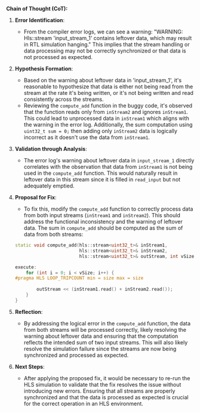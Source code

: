 **Chain of Thought (CoT):**

1. **Error Identification**:
   - From the compiler error logs, we can see a warning: "WARNING: Hls::stream 'input_stream_1' contains leftover data, which may result in RTL simulation hanging." This implies that the stream handling or data processing may not be correctly synchronized or that data is not processed as expected.

2. **Hypothesis Formation**:
   - Based on the warning about leftover data in 'input_stream_1', it's reasonable to hypothesize that data is either not being read from the stream at the rate it's being written, or it's not being written and read consistently across the streams.
   - Reviewing the `compute_add` function in the buggy code, it's observed that the function reads only from `inStream2` and ignores `inStream1`. This could lead to unprocessed data in `inStream1` which aligns with the warning in the error log. Additionally, the sum computation using `uint32_t sum = 0;` then adding only `inStream2` data is logically incorrect as it doesn't use the data from `inStream1`.

3. **Validation through Analysis**:
   - The error log's warning about leftover data in `input_stream_1` directly correlates with the observation that data from `inStream1` is not being used in the `compute_add` function. This would naturally result in leftover data in this stream since it is filled in `read_input` but not adequately emptied.

4. **Proposal for Fix**:
   - To fix this, modify the `compute_add` function to correctly process data from both input streams (`inStream1` and `inStream2`). This should address the functional inconsistency and the warning of leftover data. The sum in `compute_add` should be computed as the sum of data from both streams:
   ```cpp
   static void compute_add(hls::stream<uint32_t>& inStream1,
                           hls::stream<uint32_t>& inStream2,
                           hls::stream<uint32_t>& outStream, int vSize) {

   execute:
       for (int i = 0; i < vSize; i++) {
   #pragma HLS LOOP_TRIPCOUNT min = size max = size
           
           outStream << (inStream1.read() + inStream2.read());
       }
   }
   ```

5. **Reflection**:
   - By addressing the logical error in the `compute_add` function, the data from both streams will be processed correctly, likely resolving the warning about leftover data and ensuring that the computation reflects the intended sum of two input streams. This will also likely resolve the simulation failure since the streams are now being synchronized and processed as expected. 

6. **Next Steps**:
   - After applying the proposed fix, it would be necessary to re-run the HLS simulation to validate that the fix resolves the issue without introducing new errors. Ensuring that all streams are properly synchronized and that the data is processed as expected is crucial for the correct operation in an HLS environment.